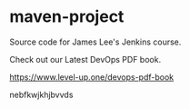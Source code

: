 # maven-project
Source code for James Lee's Jenkins course.

Check out our Latest DevOps PDF book.

https://www.level-up.one/devops-pdf-book

nebfkwjkhjbvvds
